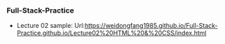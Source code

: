 ### Full-Stack-Practice

- Lecture 02 sample:
Url:https://weidongfang1985.github.io/Full-Stack-Practice.github.io/Lecture02%20HTML%20&%20CSS/index.html
